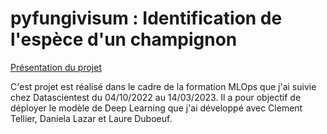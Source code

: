 # pyfungivisum : Identification de l'espèce d'un champignon
[Présentation du projet](#Présentation)


C'est projet est réalisé dans le cadre de la formation MLOps que j'ai suivie chez Datascientest du 04/10/2022 au 14/03/2023. Il a pour objectif de déployer le modèle de Deep Learning que j'ai développé avec Clement Tellier, Daniela Lazar et Laure Duboeuf.
